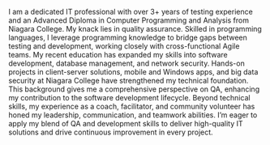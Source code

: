 I am a dedicated IT professional with over 3+ years of testing experience and an Advanced Diploma in Computer Programming and Analysis from Niagara College. 
My knack lies in quality assurance. Skilled in programming languages, I leverage programming knowledge to bridge gaps between testing and development, working closely with cross-functional Agile teams.
My recent education has expanded my skills into software development, database management, and network security. 
Hands-on projects in client-server solutions, mobile and Windows apps, and big data security at Niagara College have strengthened my technical foundation. 
This background gives me a comprehensive perspective on QA, enhancing my contribution to the software development lifecycle.
Beyond technical skills, my experience as a coach, facilitator, and community volunteer has honed my leadership, communication, and teamwork abilities. 
I’m eager to apply my blend of QA and development skills to deliver high-quality IT solutions and drive continuous improvement in every project.
